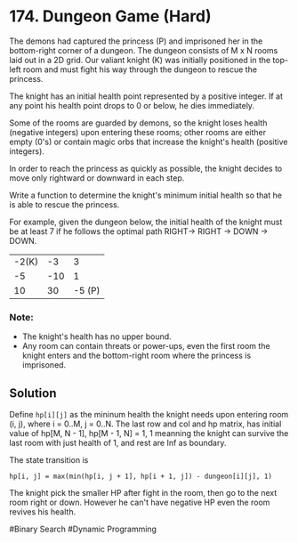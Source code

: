 # 174. Dungeon Game (Hard)

The demons had captured the princess (P) and imprisoned her in the bottom-right corner of a dungeon. The dungeon consists of M x N rooms laid out in a 2D grid. Our valiant knight (K) was initially positioned in the top-left room and must fight his way through the dungeon to rescue the princess.

The knight has an initial health point represented by a positive integer. If at any point his health point drops to 0 or below, he dies immediately.

Some of the rooms are guarded by demons, so the knight loses health (negative integers) upon entering these rooms; other rooms are either empty (0's) or contain magic orbs that increase the knight's health (positive integers).

In order to reach the princess as quickly as possible, the knight decides to move only rightward or downward in each step.

Write a function to determine the knight's minimum initial health so that he is able to rescue the princess.

For example, given the dungeon below, the initial health of the knight must be at least 7 if he follows the optimal path RIGHT-> RIGHT -> DOWN -> DOWN.

| | | |
| --- | --- | --- |
| -2(K) | -3 | 3 |
| -5 | -10 | 1 |
| 10 | 30 | -5 (P) |

### Note:
- The knight's health has no upper bound.
- Any room can contain threats or power-ups, even the first room the knight enters and the bottom-right room where the princess is imprisoned.

## Solution
Define `hp[i][j]` as the mininum health the knight needs upon entering room (i, j), where i = 0..M, j = 0..N. The last row and col and hp matrix, has initial value of hp[M, N - 1], hp[M - 1, N] = 1, 1 meanning the knight can survive the last room with just health of 1, and rest are Inf as boundary.

The state transition is 
```
hp[i, j] = max(min(hp[i, j + 1], hp[i + 1, j]) - dungeon[i][j], 1)
```
The knight pick the smaller HP after fight in the room, then go to the next room right or down. However he can't have negative HP even the room revives his health.

#Binary Search #Dynamic Programming
